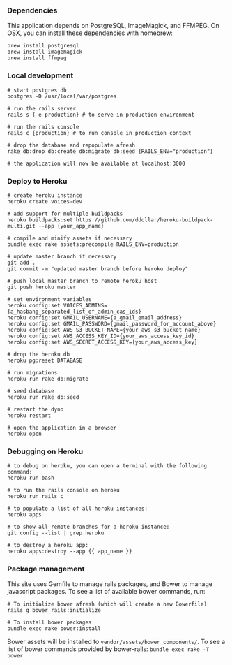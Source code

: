 ### Dependencies

This application depends on PostgreSQL, ImageMagick, and FFMPEG. On OSX, you can install these dependencies with homebrew:
<pre><code>brew install postgresql  
brew install imagemagick  
brew install ffmpeg</code></pre>

### Local development  
  
<pre><code># start postgres db  
postgres -D /usr/local/var/postgres  
  
# run the rails server   
rails s {-e production} # to serve in production environment  
  
# run the rails console  
rails c {production} # to run console in production context

# drop the database and repopulate afresh
rake db:drop db:create db:migrate db:seed {RAILS_ENV="production"}  

# the application will now be available at localhost:3000</code></pre>

### Deploy to Heroku

<pre><code># create heroku instance  
heroku create voices-dev  
  
# add support for multiple buildpacks  
heroku buildpacks:set https://github.com/ddollar/heroku-buildpack-multi.git --app {your_app_name} 
  
# compile and minify assets if necessary
bundle exec rake assets:precompile RAILS_ENV=production

# update master branch if necessary
git add .
git commit -m "updated master branch before heroku deploy"

# push local master branch to remote heroku host  
git push heroku master  

# set environment variables  
heroku config:set VOICES_ADMINS={a_hasbang_separated_list_of_admin_cas_ids}
heroku config:set GMAIL_USERNAME={a_gmail_email_address}  
heroku config:set GMAIL_PASSWORD={gmail_password_for_account_above}
heroku config:set AWS_S3_BUCKET_NAME={your_aws_s3_bucket_name}  
heroku config:set AWS_ACCESS_KEY_ID={your_aws_access_key_id}  
heroku config:set AWS_SECRET_ACCESS_KEY={your_aws_access_key}  
  
# drop the heroku db  
heroku pg:reset DATABASE  
  
# run migrations  
heroku run rake db:migrate  

# seed database
heroku run rake db:seed
  
# restart the dyno  
heroku restart  
  
# open the application in a browser  
heroku open</code></pre>  

### Debugging on Heroku   
<pre><code># to debug on heroku, you can open a terminal with the following command:  
heroku run bash  
  
# to run the rails console on heroku  
heroku run rails c  
  
# to populate a list of all heroku instances:  
heroku apps  

# to show all remote branches for a heroku instance:  
git config --list | grep heroku  

# to destroy a heroku app:  
heroku apps:destroy --app {{ app_name }}</code></pre>  
  
### Package management
This site uses Gemfile to manage rails packages, and Bower to manage javascript packages. To see a list of available bower commands, run:  
<pre><code># To initialize bower afresh (which will create a new Bowerfile)  
rails g bower_rails:initialize  
  
# To install bower packages  
bundle exec rake bower:install</code></pre>  
  
Bower assets will be installed to `vendor/assets/bower_components/`. To see a list of bower commands provided by bower-rails: `bundle exec rake -T bower`
